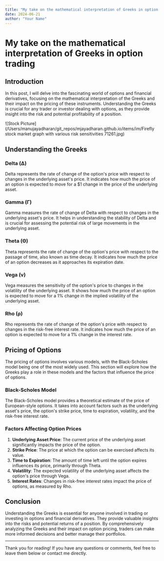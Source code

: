 ```yaml
---
title: "My take on the mathematical interpretation of Greeks in option trading"
date: 2024-06-21
author: "Your Name"
---
```


# My take on the mathematical interpretation of Greeks in option trading

## Introduction

In this post, I will delve into the fascinating world of options and financial derivatives, focusing on the mathematical interpretation of the Greeks and their impact on the pricing of these instruments. Understanding the Greeks is crucial for any trader or investor dealing with options, as they provide insight into the risk and potential profitability of a position.

![Stock Picture](/Users/manujayadharan/git_repos/mjayadharan.github.io/items/im/Firefly stock market graph with various risk sensitivities 71261.jpg)  <!-- Replace with the actual path to your image -->

## Understanding the Greeks

### Delta (Δ)

Delta represents the rate of change of the option's price with respect to changes in the underlying asset's price. It indicates how much the price of an option is expected to move for a $1 change in the price of the underlying asset.

### Gamma (Γ)

Gamma measures the rate of change of Delta with respect to changes in the underlying asset's price. It helps in understanding the stability of Delta and is crucial for assessing the potential risk of large movements in the underlying asset.

### Theta (Θ)

Theta represents the rate of change of the option's price with respect to the passage of time, also known as time decay. It indicates how much the price of an option decreases as it approaches its expiration date.

### Vega (ν)

Vega measures the sensitivity of the option's price to changes in the volatility of the underlying asset. It shows how much the price of an option is expected to move for a 1% change in the implied volatility of the underlying asset.

### Rho (ρ)

Rho represents the rate of change of the option's price with respect to changes in the risk-free interest rate. It indicates how much the price of an option is expected to move for a 1% change in the interest rate.

## Pricing of Options

The pricing of options involves various models, with the Black-Scholes model being one of the most widely used. This section will explore how the Greeks play a role in these models and the factors that influence the price of options.

### Black-Scholes Model

The Black-Scholes model provides a theoretical estimate of the price of European-style options. It takes into account factors such as the underlying asset's price, the option's strike price, time to expiration, volatility, and the risk-free interest rate.

### Factors Affecting Option Prices

1. **Underlying Asset Price**: The current price of the underlying asset significantly impacts the price of the option.
2. **Strike Price**: The price at which the option can be exercised affects its value.
3. **Time to Expiration**: The amount of time left until the option expires influences its price, primarily through Theta.
4. **Volatility**: The expected volatility of the underlying asset affects the option's price through Vega.
5. **Interest Rates**: Changes in risk-free interest rates impact the price of options, as measured by Rho.

## Conclusion

Understanding the Greeks is essential for anyone involved in trading or investing in options and financial derivatives. They provide valuable insights into the risks and potential returns of a position. By comprehensively analyzing the Greeks and their impact on option pricing, traders can make more informed decisions and better manage their portfolios.

---

Thank you for reading! If you have any questions or comments, feel free to leave them below or contact me directly.

